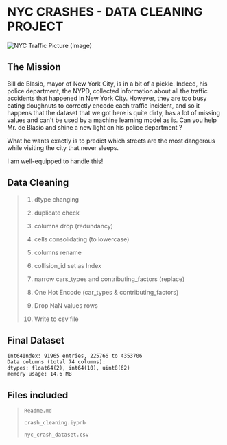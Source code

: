 # NYC CRASHES - DATA CLEANING PROJECT

![NYC Traffic Picture (Image)](https://assets.bwbx.io/images/users/iqjWHBFdfxIU/iyCf091K_jqk/v0/-1x-1.jpg)

## The Mission

Bill de Blasio, mayor of New York City, is in a bit of a pickle. Indeed, his police department, the NYPD, collected information about all the traffic accidents that happened in New York City. However, they are too busy eating doughnuts to correctly encode each traffic incident, and so it happens that the dataset that we got here is quite dirty, has a lot of missing values and can't be used by a machine learning model as is. Can you help Mr. de Blasio and shine a new light on his police department ?

What he wants exactly is to predict which streets are the most dangerous while visiting the city that never sleeps.

I am well-equipped to handle this!

## Data Cleaning

>1. dtype changing
>
>2. duplicate check
>
>3. columns drop (redundancy)
>
>4. cells consolidating (to lowercase)
>
>5. columns rename
>
>6. collision_id set as Index
>
>7. narrow cars_types and contributing_factors (replace)
>
>8. One Hot Encode (car_types & contributing_factors)
>
>9. Drop NaN values rows
>
>10. Write to csv file
>

## Final Dataset

`Int64Index: 91965 entries, 225766 to 4353706`<br/>
`Data columns (total 74 columns):`<br/>
`dtypes: float64(2), int64(10), uint8(62)`<br/>
`memory usage: 14.6 MB`<br/>

## Files included

>`Readme.md`
>
>`crash_cleaning.iypnb`<br/>
>
>`nyc_crash_dataset.csv`
>
